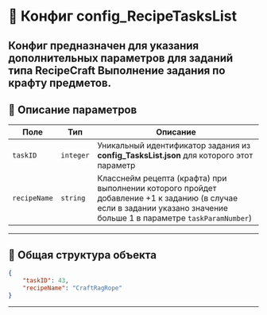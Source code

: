 
# 📄 Конфиг config_RecipeTasksList

Конфиг предназначен для указания дополнительных параметров для заданий типа **RecipeCraft**
Выполнение задания по крафту предметов.
---


## 🧩 Описание параметров

| Поле              | Тип        |  Описание |
|-------------------|------------|----------|
| `taskID`          | `integer`  | Уникальный идентификатор задания из **config_TasksList.json** для которого этот параметр |
| `recipeName`      | `string`   | Класснейм рецепта (крафта) при выполнении которого пройдет добавление +1 к заданию (в случае если в задании указано значение больше 1 в параметре `taskParamNumber`) |

---

## 🧱 Общая структура объекта

```json
{
    "taskID": 43,
    "recipeName": "CraftRagRope"
}
```
---
